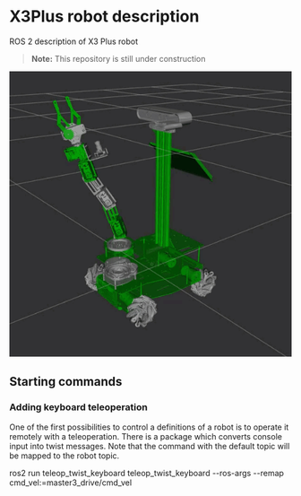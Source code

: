 # X3Plus robot description

ROS 2 description of X3 Plus robot

>**Note:** This repository is still under construction

![X3plus](docu/rviz2-x3plus.gif)

## Starting commands


### Adding keyboard teleoperation
One of the first possibilities to control a definitions of a robot is to operate it remotely with a teleoperation. There is a package which converts console input into twist messages. Note that the command with the default topic will be mapped to the robot topic.


ros2 run  teleop_twist_keyboard teleop_twist_keyboard --ros-args --remap cmd_vel:=master3_drive/cmd_vel
